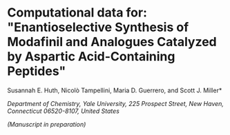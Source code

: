 # Computational data for: "Enantioselective Synthesis of Modafinil and Analogues Catalyzed by Aspartic Acid-Containing Peptides"

Susannah E. Huth, Nicolò Tampellini, Maria D. Guerrero, and Scott J. Miller*

*Department of Chemistry, Yale University, 225 Prospect Street, New Haven, Connecticut 06520-8107, United States*

*(Manuscript in preparation)*
